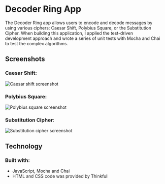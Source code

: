# Decoder Ring App
The Decoder Ring app allows users to encode and decode messages by using various ciphers: Caesar Shift, Polybius Square, 
or the Substitution Cipher. 
When building this application, I applied the test-driven development approach and wrote a series of unit tests with Mocha and Chai 
to test the complex algorithms.

## Screenshots
### Caesar Shift:
![Caesar shift screenshot](/screenshots/caesar-shift.jpg)

### Polybius Square:
![Polybius square screenshot](/screenshots/polybius-square.jpg)

### Substitution Cipher:
![Substitution cipher screenshot](/screenshots/substitution-cipher.jpg)

## Technology
### Built with:
- JavaScript, Mocha and Chai
- HTML and CSS code was provided by Thinkful

